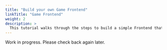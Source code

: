 ```yaml
---
title: "Build your own Game Frontend"
linkTitle: "Game Frontend"
weight: 2
description: >
  This tutorial walks through the steps to build a simple Frontend that works with the basic game mode based Match Function sample.
---
```


Work in progress. Please check back again later.
